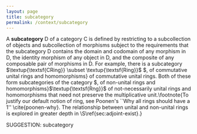 ```yaml
---
layout: page
title: subcategory
permalink: /context/subcategory
---
```

A **subcategory** $\mathsf{D}$ of a category $\mathsf{C}$ is defined by restricting to a subcollection of objects and subcollection of morphisms subject to the requirements that the subcategory $\mathsf{D}$ contains the domain and codomain of any morphism in $\mathsf{D}$, the identity morphism of any object in $\mathsf{D}$, and the composite of any composable pair of morphisms in $\mathsf{D}$. For example, there is a subcategory $\textup{\textsf{CRing}} \subset \textup{\textsf{Ring}}$ $, of commutative unital rings and homomorphisms} of commutative unital rings. Both of these form subcategories of the category $, of non-unital rings and homomorphisms}$\textup{\textsf{Rng}}$ of not-necessarily unital rings and homomorphisms that need not preserve the multiplicative unit.\footnote{To justify our default notion of ring, see Poonen's ``Why all rings should have a 1'' \cite{poonen-why}. The relationship between unital and non-unital rings is explored in greater depth in \S\ref{sec:adjoint-exist}.}

SUGGESTION: subcategory